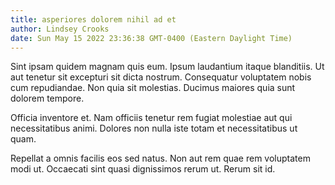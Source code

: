 ```yaml
---
title: asperiores dolorem nihil ad et
author: Lindsey Crooks
date: Sun May 15 2022 23:36:38 GMT-0400 (Eastern Daylight Time)
---
```

Sint ipsam quidem magnam quis eum. Ipsum laudantium itaque blanditiis. Ut aut tenetur sit excepturi sit dicta nostrum. Consequatur voluptatem nobis cum repudiandae. Non quia sit molestias. Ducimus maiores quia sunt dolorem tempore.

 Officia inventore et. Nam officiis tenetur rem fugiat molestiae aut qui necessitatibus animi. Dolores non nulla iste totam et necessitatibus ut quam.

 Repellat a omnis facilis eos sed natus. Non aut rem quae rem voluptatem modi ut. Occaecati sint quasi dignissimos rerum ut. Rerum sit id.